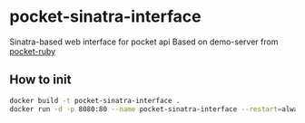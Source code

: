 # pocket-sinatra-interface

Sinatra-based web interface for pocket api
Based on demo-server from [pocket-ruby](https://github.com/turadg/pocket-ruby)

## How to init

```bash
docker build -t pocket-sinatra-interface .
docker run -d -p 8080:80 --name pocket-sinatra-interface --restart=always pocket-sinatra-interface
```
